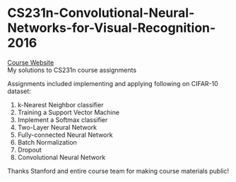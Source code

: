 # CS231n-Convolutional-Neural-Networks-for-Visual-Recognition-2016  
[Course Website](http://cs231n.stanford.edu/)  
My solutions to CS231n course assignments  

Assignments included implementing and applying following on CIFAR-10 dataset:  
1) k-Nearest Neighbor classifier  
2) Training a Support Vector Machine  
3) Implement a Softmax classifier  
4) Two-Layer Neural Network  
5) Fully-connected Neural Network  
6) Batch Normalization  
7) Dropout  
8) Convolutional Neural Network  

Thanks Stanford and entire course team for making course materials public!
